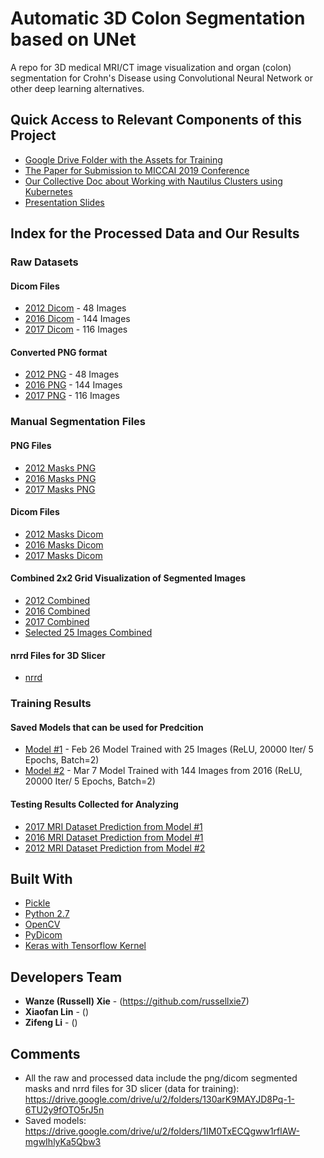 # Automatic 3D Colon Segmentation based on UNet
A repo for 3D medical MRI/CT image visualization and organ (colon) segmentation for Crohn's Disease using Convolutional Neural Network or other deep learning alternatives.


## Quick Access to Relevant Components of this Project

* [Google Drive Folder with the Assets for Training](https://drive.google.com/drive/folders/1AunUYgQ-9ka_B1l2Z9-GuUamAn2uUq7t?usp=sharing)
* [The Paper for Submission to MICCAI 2019 Conference](https://github.com/RussellXie7/MICCAI_paper)
* [Our Collective Doc about Working with Nautilus Clusters using Kubernetes](https://docs.google.com/document/d/1wqA_Z3cJzHDX2bTvzgSnVFPjCa8qKwpf5X6XLIMTaA8/edit?usp=sharing)
* [Presentation Slides]()


## Index for the Processed Data and Our Results

### Raw Datasets

#### Dicom Files
* [2012 Dicom]() - 48 Images
* [2016 Dicom]() - 144 Images
* [2017 Dicom]() - 116 Images

#### Converted PNG format
* [2012 PNG]() - 48 Images
* [2016 PNG]() - 144 Images
* [2017 PNG]() - 116 Images

### Manual Segmentation Files

#### PNG Files
* [2012 Masks PNG]()
* [2016 Masks PNG]()
* [2017 Masks PNG]()

#### Dicom Files
* [2012 Masks Dicom]()
* [2016 Masks Dicom]()
* [2017 Masks Dicom]()

#### Combined 2x2 Grid Visualization of Segmented Images
* [2012 Combined]()
* [2016 Combined]()
* [2017 Combined]()
* [Selected 25 Images Combined]()

#### nrrd Files for 3D Slicer
* [nrrd]()


### Training Results

#### Saved Models that can be used for Predcition
* [Model #1]() - Feb 26 Model Trained with 25 Images (ReLU, 20000 Iter/ 5 Epochs, Batch=2)
* [Model #2]() - Mar 7 Model Trained with 144 Images from 2016 (ReLU, 20000 Iter/ 5 Epochs, Batch=2)

#### Testing Results Collected for Analyzing
* [2017 MRI Dataset Prediction from Model #1]()
* [2016 MRI Dataset Prediction from Model #1]()
* [2012 MRI Dataset Prediction from Model #2]()

## Built With

* [Pickle]()
* [Python 2.7](https://www.python.org/)
* [OpenCV](https://opencv.org/)
* [PyDicom]()
* [Keras with Tensorflow Kernel]()


## Developers Team

* **Wanze (Russell) Xie** - (https://github.com/russellxie7)
* **Xiaofan Lin** - ()
* **Zifeng Li** - ()


## Comments

* All the raw and processed data include the png/dicom segmented masks and nrrd files for 3D slicer (data for training): https://drive.google.com/drive/u/2/folders/130arK9MAYJD8Pq-1-6TU2y9fOTO5rJ5n
* Saved models: https://drive.google.com/drive/u/2/folders/1IM0TxECQgww1rflAW-mgwIhlyKa5Qbw3

